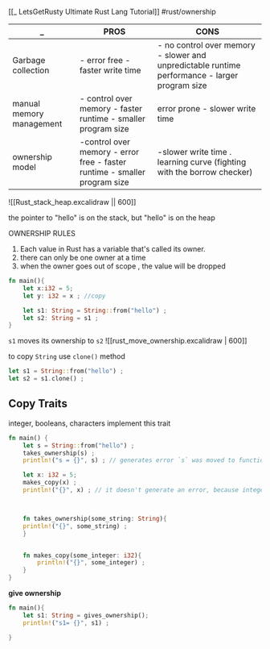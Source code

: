 [[_ LetsGetRusty Ultimate Rust Lang Tutorial]]
#rust/ownership 


 _ | PROS | CONS
 ---|---|---
Garbage collection | - error free - faster write time | - no control over memory  - slower and unpredictable runtime performance - larger program size
manual memory management | - control over memory - faster runtime - smaller program size | error prone - slower write time
ownership model|-control over memory - error free - faster runtime - smaller program size | -slower write time . learning curve (fighting with the borrow checker)

![[Rust_stack_heap.excalidraw || 600]]

the pointer to "hello" is on the stack, but "hello" is on the heap

OWNERSHIP RULES
1. Each value in Rust has a variable that's called its owner.
2. there can only be one owner at a time
3. when the owner goes out of scope , the value will be dropped

```rust
fn main(){
	let x:i32 = 5;
	let y: i32 = x ; //copy

	let s1: String = String::from("hello") ;
	let s2: String = s1 ;
}
```

`s1` moves its ownership to `s2`
![[rust_move_ownership.excalidraw | 600]]

to copy `String` use `clone()` method
```rust
let s1 = String::from("hello") ;
let s2 = s1.clone() ;
```

## Copy Traits
integer, booleans, characters implement this trait

```rust
fn main() {
	let s = String::from("hello") ;
	takes_ownership(s) ;
	println!("s = {}", s) ; // generates error `s` was moved to function

	let x: i32 = 5;
	makes_copy(x) ;
	println!("{}", x) ; // it doesn't generate an error, because integer implement Trait Copy, 



	fn takes_ownership(some_string: String){
	println!("{}", some_string) ;
	}


	fn makes_copy(some_integer: i32){
		println!("{}", some_integer) ;
	}
}
```


**give ownership**
```rust
fn main(){
	let s1: String = gives_ownership();
	println!("s1= {}", s1) ;

}
```










